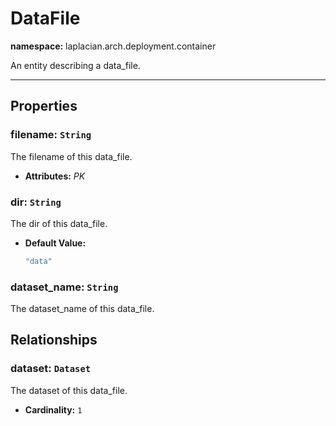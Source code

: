 # **DataFile**
**namespace:** laplacian.arch.deployment.container

An entity describing a data_file.



---

## Properties

### filename: `String`
The filename of this data_file.
- **Attributes:** *PK*

### dir: `String`
The dir of this data_file.
- **Default Value:**
  ```kotlin
  "data"
  ```

### dataset_name: `String`
The dataset_name of this data_file.

## Relationships

### dataset: `Dataset`
The dataset of this data_file.
- **Cardinality:** `1`